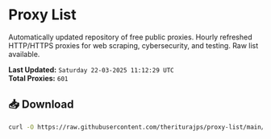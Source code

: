 # Proxy List

Automatically updated repository of free public proxies. Hourly refreshed HTTP/HTTPS proxies for web scraping, cybersecurity, and testing. Raw list available.

**Last Updated:** `Saturday 22-03-2025 11:12:29 UTC`  
**Total Proxies:** `601`

## 📥 Download
```bash
curl -O https://raw.githubusercontent.com/theriturajps/proxy-list/main/proxies.txt
